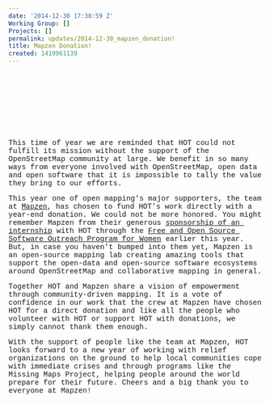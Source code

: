 ```yaml
---
date: '2014-12-30 17:38:59 Z'
Working Group: []
Projects: []
permalink: updates/2014-12-30_mapzen_donation!
title: Mapzen Donation!
created: 1419961139
---
```

<p style="padding-left: 510px;"><font face="Courier New, Courier, monospace"><span style="font-size: 14.3999996185303px; line-height: normal; white-space: pre-wrap;"><img class="image-medium" src="/sites/default/files/styles/medium/public/mapzen_logo_hover.png?itok=ts9w6oh_" alt="" width="124" height="118"></span></font></p><p><font face="Courier New, Courier, monospace"><span style="font-size: 14.3999996185303px; line-height: normal; white-space: pre-wrap;">This time of year we are reminded that HOT could not fulfill its mission without the support of the OpenStreetMap community at large. We benefit in so many ways from everyone involved with OpenStreetMap, open data and open software that it is impossible to tally the value they bring to our efforts. </span></font></p><p><font face="Courier New, Courier, monospace"><span style="font-size: 14.3999996185303px; line-height: normal; white-space: pre-wrap;">This year one of open mapping's major supporters, the team at </span><a title="Mapzen" href="https://mapzen.com/about"><span style="font-size: 14px; line-height: normal; white-space: pre-wrap;">Mapzen</span></a><span style="font-size: 14.3999996185303px; line-height: normal; white-space: pre-wrap;">, has chosen to fund HOT's work directly with a year-end donation. We could not be more honored. You might remember Mapzen from their generous <a title="Mapzen Outreach" href="https://mapzen.com/blog/foss-outreach-program-hot">sponsorship of an internship</a> with HOT through the <a title="Outreach for women" href="https://wiki.gnome.org/OutreachProgramForWomen">Free and Open Source Software Outreach Program for Women</a> earlier this year. But, in case you haven't bumped into them yet, Mapzen is an open-source mapping lab creating amazing tools that support the open-data and open-source software ecosystems around OpenStreetMap and collaborative mapping in general. </span></font></p><p><font face="Courier New, Courier, monospace"><span style="font-size: 14.3999996185303px; line-height: normal; white-space: pre-wrap;">Together HOT and Mapzen share a vision of empowerment through community-driven mapping. It is a vote of confidence in our work that the crew at Mapzen have chosen HOT for a direct donation and like all the people who volunteer with HOT or support HOT with donations, we simply cannot thank them enough. </span></font></p><p><font face="Courier New, Courier, monospace"><span style="font-size: 14.3999996185303px; line-height: normal; white-space: pre-wrap;">With the support of people like the team at Mapzen, HOT looks forward to a new year of working with relief organizations on the ground to help local communities cope with immediate crises and through programs like the Missing Maps Project, helping people around the world prepare for their future. Cheers and a big thank you to everyone at Mapzen! </span></font></p>
